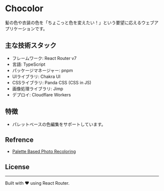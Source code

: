 # Chocolor

髪の色や衣装の色を「ちょこっと色を変えたい！」という要望に応えるウェブアプリケーションです。

## 主な技術スタック
- フレームワーク: React Router v7
- 言語: TypeScript
- パッケージマネージャー: pnpm
- UIライブラリ: Chakra UI
- CSSライブラリ: Panda CSS  (CSS in JS)
- 画像処理ライブラリ: Jimp
- デプロイ: Cloudflare Workers


## 特徴

- パレットベースの色編集をサポートしています。

## Refrence

- [Palette Based Photo Recoloring](https://www.ohadf.com/papers/ChangFriedLiuDiVerdiFinkelstein_SIGGRAPH2015_small.pdf)

## License



---

Built with ❤️ using React Router.
